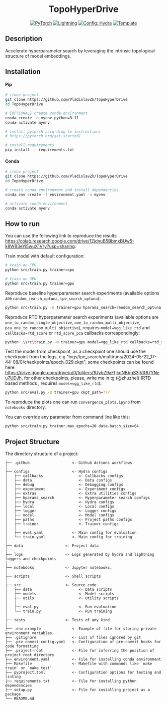 <div align="center">

# TopoHyperDrive

<a href="https://pytorch.org/get-started/locally/"><img alt="PyTorch" src="https://img.shields.io/badge/PyTorch-ee4c2c?logo=pytorch&logoColor=white"></a>
<a href="https://pytorchlightning.ai/"><img alt="Lightning" src="https://img.shields.io/badge/-Lightning-792ee5?logo=pytorchlightning&logoColor=white"></a>
<a href="https://hydra.cc/"><img alt="Config: Hydra" src="https://img.shields.io/badge/Config-Hydra-89b8cd"></a>
<a href="https://github.com/ashleve/lightning-hydra-template"><img alt="Template" src="https://img.shields.io/badge/-Lightning--Hydra--Template-017F2F?style=flat&logo=github&labelColor=gray"></a><br>

</div>

## Description

Accelerate hyperparameter search by leveraging the intrinsic topological structure of model embeddings.

## Installation

#### Pip

```bash
# clone project
git clone https://github.com/VladislavZh/TopoHyperDrive
cd TopoHyperDrive

# [OPTIONAL] create conda environment
conda create -n myenv python=3.11
conda activate myenv

# install pytorch according to instructions
# https://pytorch.org/get-started/

# install requirements
pip install -r requirements.txt
```

#### Conda

```bash
# clone project
git clone https://github.com/VladislavZh/TopoHyperDrive
cd TopoHyperDrive

# create conda environment and install dependencies
conda env create -f environment.yaml -n myenv

# activate conda environment
conda activate myenv
```

## How to run

You can use the following link to reproduce the results https://colab.research.google.com/drive/1ZjdnuB5BbmxBUw5-k8WB3eYi5wuX1Vry?usp=sharing.

Train model with default configuration:

```bash
# train on CPU
python src/train.py trainer=cpu

# train on GPU
python src/train.py trainer=gpu
```

Reproduce baseline hyperparameter search experiments (available options are `random_search_optuna`, `tpe_search_optuna`):

```bash
python src/train.py -m trainer=gpu hparams_search=random_search_optuna
```

Reproduce RTD hyperparameter search experiments (available options are `one_to_random_single_objective`, `one_to_random_multi_objective`, `pca_one_to_random_multi_objective`), requires `model=vgg_like_rtd` and `callbacks=rtd_score` or `rtd_score_pca` callbacks correspondingly:

```bash
python .\src\train.py -m trainer=gpu model=vgg_like_rtd callbacks=rtd_score_pca hparams_search=pca_one_to_random_multi_objective 
```

Test the model from checkpoint, as a checkpoint one should use the checkpoint from the logs, e.g
"logs/tpe_search/multiruns/2024-05-22_17-44-08/0/checkpoints/epoch_029.ckpt", some checkpoints can be found here https://drive.google.com/drive/u/0/folders/1UybZ9aFfjkdNBbgS3jVtf67YNeu7UDJh, for other checkpoints, please, write me in tg (@zhuzhel) (RTD based methods , requires `model=vgg_like_rtd`):

```bash
python src/eval.py -m trainer=gpu ckpt_path=???
```

To reproduce the plots one can run `convergence_plots.ipynb` from `notebooks` directory.

You can override any parameter from command line like this:

```bash
python src/train.py trainer.max_epochs=20 data.batch_size=64
```

## Project Structure

The directory structure of a project:

```
├── .github                   <- Github Actions workflows
│
├── configs                   <- Hydra configs
│   ├── callbacks                <- Callbacks configs
│   ├── data                     <- Data configs
│   ├── debug                    <- Debugging configs
│   ├── experiment               <- Experiment configs
│   ├── extras                   <- Extra utilities configs
│   ├── hparams_search           <- Hyperparameter search configs
│   ├── hydra                    <- Hydra configs
│   ├── local                    <- Local configs
│   ├── logger                   <- Logger configs
│   ├── model                    <- Model configs
│   ├── paths                    <- Project paths configs
│   ├── trainer                  <- Trainer configs
│   │
│   ├── eval.yaml             <- Main config for evaluation
│   └── train.yaml            <- Main config for training
│
├── data                   <- Project data
│
├── logs                   <- Logs generated by hydra and lightning loggers and checkpoints
│
├── notebooks              <- Jupyter notebooks.
│
├── scripts                <- Shell scripts
│
├── src                    <- Source code
│   ├── data                     <- Data scripts
│   ├── models                   <- Model scripts
│   ├── utils                    <- Utility scripts
│   │
│   ├── eval.py                  <- Run evaluation
│   └── train.py                 <- Run training
│
├── tests                  <- Tests of any kind
│
├── .env.example              <- Example of file for storing private environment variables
├── .gitignore                <- List of files ignored by git
├── .pre-commit-config.yaml   <- Configuration of pre-commit hooks for code formatting
├── .project-root             <- File for inferring the position of project root directory
├── environment.yaml          <- File for installing conda environment
├── Makefile                  <- Makefile with commands like `make train` or `make test`
├── pyproject.toml            <- Configuration options for testing and linting
├── requirements.txt          <- File for installing python dependencies
├── setup.py                  <- File for installing project as a package
└── README.md
```
